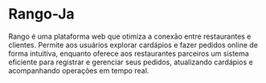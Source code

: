 # Rango-Ja
Rango é uma plataforma web que otimiza a conexão entre restaurantes e clientes. Permite aos usuários explorar cardápios e fazer pedidos online de forma intuitiva, enquanto oferece aos restaurantes parceiros um sistema eficiente para registrar e gerenciar seus pedidos, atualizando cardápios e acompanhando operações em tempo real.
